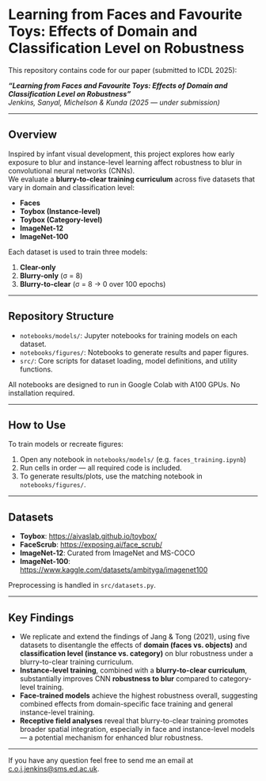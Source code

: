 # Learning from Faces and Favourite Toys: Effects of Domain and Classification Level on Robustness

This repository contains code for our paper (submitted to ICDL 2025):

**_“Learning from Faces and Favourite Toys: Effects of Domain and Classification Level on Robustness”_**  
*Jenkins, Sanyal, Michelson & Kunda (2025 — under submission)*

---

## Overview

Inspired by infant visual development, this project explores how early exposure to blur and instance-level learning affect robustness to blur in convolutional neural networks (CNNs).  
We evaluate a **blurry-to-clear training curriculum** across five datasets that vary in domain and classification level:

- **Faces**
- **Toybox (Instance-level)**
- **Toybox (Category-level)**
- **ImageNet-12**
- **ImageNet-100**

Each dataset is used to train three models:
1. **Clear-only**
2. **Blurry-only** (σ = 8)
3. **Blurry-to-clear** (σ = 8 → 0 over 100 epochs)

---

## Repository Structure

- `notebooks/models/`: Jupyter notebooks for training models on each dataset.
- `notebooks/figures/`: Notebooks to generate results and paper figures.
- `src/`: Core scripts for dataset loading, model definitions, and utility functions.

All notebooks are designed to run in Google Colab with A100 GPUs. No installation required.

---

## How to Use

To train models or recreate figures:
1. Open any notebook in `notebooks/models/` (e.g. `faces_training.ipynb`)
2. Run cells in order — all required code is included.
3. To generate results/plots, use the matching notebook in `notebooks/figures/`.

---

## Datasets

- **Toybox**: https://aivaslab.github.io/toybox/  
- **FaceScrub**: https://exposing.ai/face_scrub/  
- **ImageNet-12**: Curated from ImageNet and MS-COCO  
- **ImageNet-100**: https://www.kaggle.com/datasets/ambityga/imagenet100

Preprocessing is handled in `src/datasets.py`.

---

## Key Findings

- We replicate and extend the findings of Jang & Tong (2021), using five datasets to disentangle the effects of **domain (faces vs. objects)** and **classification level (instance vs. category)** on blur robustness under a blurry-to-clear training curriculum.
- **Instance-level training**, combined with a **blurry-to-clear curriculum**, substantially improves CNN **robustness to blur** compared to category-level training.
- **Face-trained models** achieve the highest robustness overall, suggesting combined effects from domain-specific face training and general instance-level training.
- **Receptive field analyses** reveal that blurry-to-clear training promotes broader spatial integration, especially in face and instance-level models — a potential mechanism for enhanced blur robustness.

---

If you have any question feel free to send me an email at c.o.j.jenkins@sms.ed.ac.uk.
